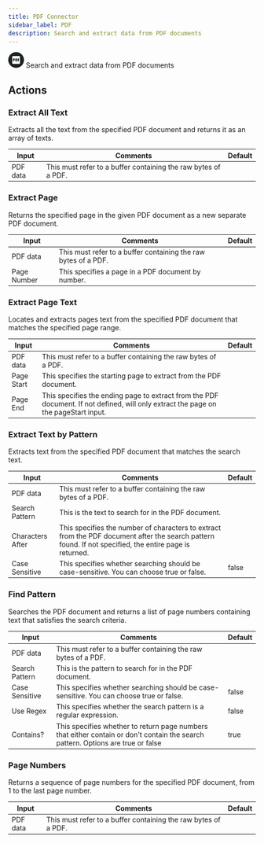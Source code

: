 ```yaml
---
title: PDF Connector
sidebar_label: PDF
description: Search and extract data from PDF documents
---
```


![PDF](./assets/pdf.png#connector-icon)
Search and extract data from PDF documents

## Actions

### Extract All Text

Extracts all the text from the specified PDF document and returns it as an array of texts.

| Input    | Comments                                                       | Default |
| -------- | -------------------------------------------------------------- | ------- |
| PDF data | This must refer to a buffer containing the raw bytes of a PDF. |         |

### Extract Page

Returns the specified page in the given PDF document as a new separate PDF document.

| Input       | Comments                                                       | Default |
| ----------- | -------------------------------------------------------------- | ------- |
| PDF data    | This must refer to a buffer containing the raw bytes of a PDF. |         |
| Page Number | This specifies a page in a PDF document by number.             |         |

### Extract Page Text

Locates and extracts pages text from the specified PDF document that matches the specified page range.

| Input      | Comments                                                                                                                            | Default |
| ---------- | ----------------------------------------------------------------------------------------------------------------------------------- | ------- |
| PDF data   | This must refer to a buffer containing the raw bytes of a PDF.                                                                      |         |
| Page Start | This specifies the starting page to extract from the PDF document.                                                                  |         |
| Page End   | This specifies the ending page to extract from the PDF document. If not defined, will only extract the page on the pageStart input. |         |

### Extract Text by Pattern

Extracts text from the specified PDF document that matches the search text.

| Input            | Comments                                                                                                                                                | Default |
| ---------------- | ------------------------------------------------------------------------------------------------------------------------------------------------------- | ------- |
| PDF data         | This must refer to a buffer containing the raw bytes of a PDF.                                                                                          |         |
| Search Pattern   | This is the text to search for in the PDF document.                                                                                                     |         |
| Characters After | This specifies the number of characters to extract from the PDF document after the search pattern found. If not specified, the entire page is returned. |         |
| Case Sensitive   | This specifies whether searching should be case-sensitive. You can choose true or false.                                                                | false   |

### Find Pattern

Searches the PDF document and returns a list of page numbers containing text that satisfies the search criteria.

| Input          | Comments                                                                                                                         | Default |
| -------------- | -------------------------------------------------------------------------------------------------------------------------------- | ------- |
| PDF data       | This must refer to a buffer containing the raw bytes of a PDF.                                                                   |         |
| Search Pattern | This is the pattern to search for in the PDF document.                                                                           |         |
| Case Sensitive | This specifies whether searching should be case-sensitive. You can choose true or false.                                         | false   |
| Use Regex      | This specifies whether the search pattern is a regular expression.                                                               | false   |
| Contains?      | This specifies whether to return page numbers that either contain or don't contain the search pattern. Options are true or false | true    |

### Page Numbers

Returns a sequence of page numbers for the specified PDF document, from 1 to the last page number.

| Input    | Comments                                                       | Default |
| -------- | -------------------------------------------------------------- | ------- |
| PDF data | This must refer to a buffer containing the raw bytes of a PDF. |         |
